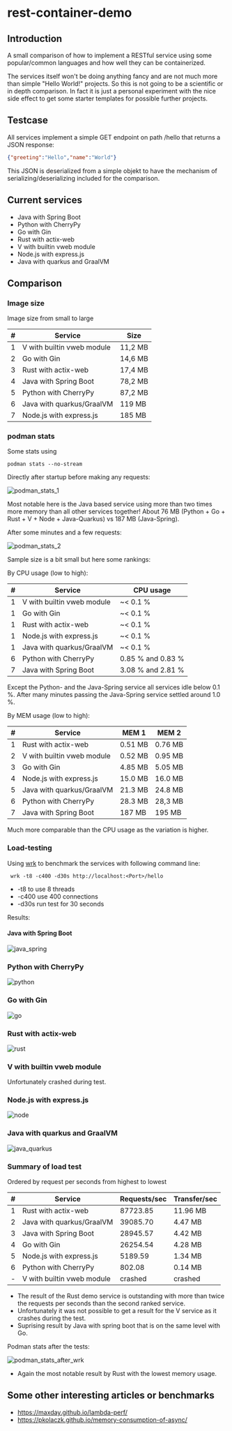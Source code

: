 # rest-container-demo

## Introduction

A small comparison of how to implement a RESTful service using some popular/common languages and how well they can be containerized.

The services itself won't be doing anything fancy and are not much more than simple "Hello World!" projects. So this is not going to be a scientific or in depth comparison. In fact it is just a personal experiment with the nice side effect to get some starter templates for possible further projects.

## Testcase

All services implement a simple GET endpoint on path /hello that returns a JSON response:

```json
{"greeting":"Hello","name":"World"}
```
This JSON is deserialized from a simple objekt to have the mechanism of serializing/deserializing included for the comparison.

## Current services

* Java with Spring Boot
* Python with CherryPy
* Go with Gin
* Rust with actix-web
* V with builtin vweb module
* Node.js with express.js
* Java with quarkus and GraalVM


## Comparison

### Image size

Image size from small to large

| # | Service                       | Size          |
|---| ----------------------------- | ------------- |
| 1 | V with builtin vweb module    | 11,2 MB       |
| 2 | Go with Gin                   | 14,6 MB       |
| 3 | Rust with actix-web           | 17,4 MB       |
| 4 | Java with Spring Boot         | 78,2 MB       |
| 5 | Python with CherryPy          | 87,2 MB       |
| 6 | Java with quarkus/GraalVM     | 119  MB       |
| 7 | Node.js with express.js       | 185  MB       |


### podman stats


Some stats using
```
podman stats --no-stream
```

Directly after startup before making any requests:

![podman_stats_1](podman_stats.png)

Most notable here is the Java based service using more than two times more memory than all other services together! About 76 MB (Python + Go + Rust + V + Node + Java-Quarkus) vs 187 MB (Java-Spring). 

After some minutes and a few requests:

![podman_stats_2](podman_stats2.png)

Sample size is a bit small but here some rankings:

By CPU usage (low to high):

| # | Service                       | CPU usage          |
|---| ----------------------------- | ------------------ |
| 1 | V with builtin vweb module    | ~< 0.1 %  |
| 1 | Go with Gin                   | ~< 0.1 %  |
| 1 | Rust with actix-web           | ~< 0.1 %  |
| 1 | Node.js with express.js       | ~< 0.1 %  |
| 1 | Java with quarkus/GraalVM     | ~< 0.1 %  |
| 6 | Python with CherryPy          | 0.85 % and 0.83 %  |
| 7 | Java with Spring Boot         | 3.08 % and 2.81 %  |

Except the Python- and the Java-Spring service all services idle below 0.1 %.
After many minutes passing the Java-Spring service settled around 1.0 %.


By MEM usage (low to high):

| # | Service                       | MEM 1     | MEM 2    |
|---| ----------------------------- | --------- | -------- |
| 1 | Rust with actix-web           | 0.51 MB   | 0.76 MB  |
| 2 | V with builtin vweb module    | 0.52 MB   | 0.95 MB  |
| 3 | Go with Gin                   | 4.85 MB   | 5.05 MB  |
| 4 | Node.js with express.js       | 15.0 MB   | 16.0 MB  |
| 5 | Java with quarkus/GraalVM     | 21.3 MB   | 24.8 MB  |
| 6 | Python with CherryPy          | 28.3 MB   | 28,3 MB  |
| 7 | Java with Spring Boot         | 187 MB   | 195 MB  |

Much more comparable than the CPU usage as the variation is higher.

### Load-testing

Using [wrk](https://github.com/wg/wrk) to benchmark the services with following command line:

```
 wrk -t8 -c400 -d30s http://localhost:<Port>/hello
```

* -t8 to use 8 threads
* -c400 use 400 connections
* -d30s run test for 30 seconds

Results:

#### Java with Spring Boot

![java_spring](wrk/java_spring.png)

### Python with CherryPy

![python](wrk/python.png)

### Go with Gin

![go](wrk/go.png)

### Rust with actix-web

![rust](wrk/rust.png)

### V with builtin vweb module

Unfortunately crashed during test.

### Node.js with express.js

![node](wrk/node.png)


### Java with quarkus and GraalVM

![java_quarkus](wrk/java_quarkus.png)

### Summary of load test

Ordered by request per seconds from highest to lowest

| # | Service                       | Requests/sec  | Transfer/sec  |
|---| ----------------------------- | --------- | -------- |
| 1 | Rust with actix-web           | 87723.85  | 11.96 MB |
| 2 | Java with quarkus/GraalVM     | 39085.70  | 4.47 MB  |
| 3 | Java with Spring Boot         | 28945.57  | 4.42 MB  |
| 4 | Go with Gin                   | 26254.54  | 4.28 MB  |
| 5 | Node.js with express.js       | 5189.59   | 1.34 MB  |
| 6 | Python with CherryPy          | 802.08    | 0.14 MB  |
| - | V with builtin vweb module    | crashed   | crashed  |

* The result of the Rust demo service is outstanding with more than twice the requests per seconds than the second ranked service.
* Unfortunately it was not possible to get a result for the V service as it crashes during the test. 
* Suprising result by Java with spring boot that is on the same level with Go.

Podman stats after the tests:

![podman_stats_after_wrk](wrk/podmanstats.png)

* Again the most notable result by Rust with the lowest memory usage.

## Some other interesting articles or benchmarks 

* https://maxday.github.io/lambda-perf/
* https://pkolaczk.github.io/memory-consumption-of-async/
